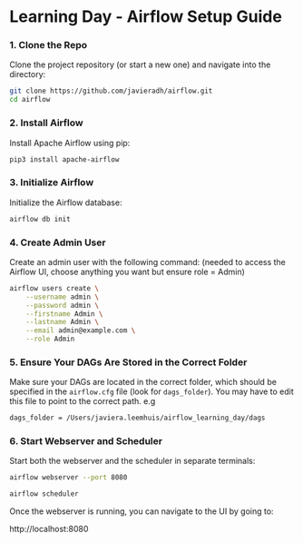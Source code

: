# Learning Day - Airflow Setup Guide

### 1. Clone the Repo

Clone the project repository (or start a new one) and navigate into the directory:

```bash
git clone https://github.com/javieradh/airflow.git
cd airflow
```

### 2. Install Airflow

Install Apache Airflow using pip:

```bash
pip3 install apache-airflow
```

### 3. Initialize Airflow

Initialize the Airflow database:

```bash
airflow db init
```

### 4. Create Admin User

Create an admin user with the following command: (needed to access the Airflow UI, choose anything you want but ensure role = Admin)

```bash
airflow users create \
    --username admin \
    --password admin \
    --firstname Admin \
    --lastname Admin \
    --email admin@example.com \
    --role Admin
```

### 5. Ensure Your DAGs Are Stored in the Correct Folder

Make sure your DAGs are located in the correct folder, which should be specified in the `airflow.cfg` file (look for `dags_folder`). You may have to edit this file to point to the correct path.
e.g 

```bash
dags_folder = /Users/javiera.leemhuis/airflow_learning_day/dags
```

### 6. Start Webserver and Scheduler

Start both the webserver and the scheduler in separate terminals:

```bash
airflow webserver --port 8080
```

```bash
airflow scheduler
```

Once the webserver is running, you can navigate to the UI by going to:

http://localhost:8080
